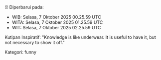 ⏰ Diperbarui pada:
- WIB: Selasa, 7 Oktober 2025 00.25.59 UTC
- WITA: Selasa, 7 Oktober 2025 01.25.59 UTC
- WIT: Selasa, 7 Oktober 2025 02.25.59 UTC

Kutipan Inspiratif:
"Knowledge is like underwear. It is useful to have it, but not necessary to show it off."


Kategori: funny


